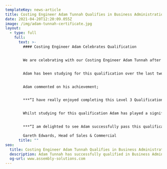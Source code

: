 ```yaml
---
templateKey: news-article
title: Costing Engineer Adam Tunnah Qualifies in Business Administration Level 3
date: 2021-04-20T12:20:09.055Z
image: /img/adam-tunnah-certificate.jpg
layout:
  - type: full
    full:
      text: >-
        #### Costing Engineer Adam Celebrates Qualification


        We are celebrating with our Costing Engineer Adam Tunnah after he successfully qualifies in Business Administration Level 3. 


        Adam has been studying for this qualification over the last two years with independent training provider Alliance Learning. 


        Adam commented on his achievement;


        ***“I have really enjoyed completing this Level 3 Qualification and it has given me a lot of knowledge on different areas of a Business. Thank you to Alliance Learning and Assembly Solutions for supporting me through this Apprenticeship!"***


        Whilst studying for this qualification Adam has played a significant part in the companies recent record growth of over 20%. As a costing engineer, he has been involved in pricing up some of our biggest contracts to date and has helped to retain existing customers through carrying out detailed costing analysis.


        ***“I am delighted to see Adam successfully pass this qualification. I know he has worked hard to complete all the course modules and look forward to seeing him implement his newly learnt skills in the office.”***\

        Gareth Edwards, Head of Sales & Commercial
      title: ""
seo:
  title: Costing Engineer Adam Tunnah Qualifies in Business Administration Level 3
  description: Adam Tunnah has successfully qualified in Business Administration Level 3
  og-url: www.assembly-solutions.com
---
```

